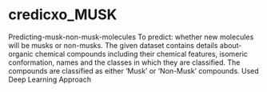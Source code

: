 # credicxo_MUSK
Predicting-musk-non-musk-molecules To predict: whether new molecules will be musks or non-musks.
The given dataset contains details about­ organic chemical compounds including their chemical features, isomeric conformation, names and the classes in which they are classified. The compounds are classified as either ‘Musk’ or ‘Non-Musk’ compounds.
Used Deep Learning Approach
